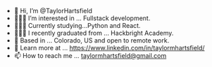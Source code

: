 - 👋 Hi, I’m @TaylorHartsfield
- 👩🏼‍💻 I’m interested in ... Fullstack development.
- 🙇🏼‍♀️ Currently studying...Python and React.
- 👩🏼‍🎓 I recently graduated from ... Hackbright Academy.
- 📍 Based in ... Colorado, US and open to remote work.
- 🔗 Learn more at ... https://www.linkedin.com/in/taylormhartsfield/
- 📫 How to reach me ... taylormhartsfield@gmail.com

<!---
TaylorHartsfield/TaylorHartsfield is a ✨ special ✨ repository because its `README.md` (this file) appears on your GitHub profile.
You can click the Preview link to take a look at your changes.
--->
